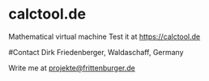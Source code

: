 # calctool.de
Mathematical virtual machine 
Test it at https://calctool.de

#Contact
Dirk Friedenberger, Waldaschaff, Germany

Write me at
projekte@frittenburger.de

